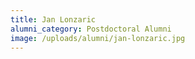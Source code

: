 ```yaml
---
title: Jan Lonzaric
alumni_category: Postdoctoral Alumni
image: /uploads/alumni/jan-lonzaric.jpg
---
```

